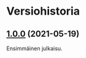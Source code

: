 <div lang="fi-FI">

# Versiohistoria

<!-- New entries inserted automatically after this line -->

## [1.0.0](https://github.com/response200/eslint-config/compare/v0.0.0...v1.0.0) (2021-05-19)

Ensimmäinen julkaisu.

</div>
